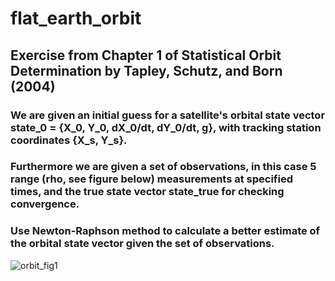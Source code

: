 # flat_earth_orbit
## Exercise from Chapter 1 of Statistical Orbit Determination by Tapley, Schutz, and Born (2004)
### We are given an initial guess for a satellite's orbital state vector state_0 = {X_0, Y_0, dX_0/dt, dY_0/dt, g}, with tracking station coordinates {X_s, Y_s}.
### Furthermore we are given a set of observations, in this case 5 range (rho, see figure below) measurements at specified times, and the true state vector state_true for checking convergence. 
### Use Newton-Raphson method to calculate a better estimate of the orbital state vector given the set of observations. 

![orbit_fig1](https://user-images.githubusercontent.com/22056545/157787827-3999dc73-6f7d-426c-b400-4ecacc2a1c37.jpg)
